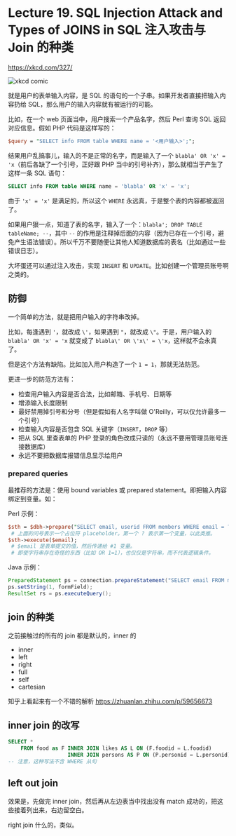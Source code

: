 # Lecture 19. SQL Injection Attack and Types of JOINS in SQL 注入攻击与 Join 的种类

https://xkcd.com/327/

![xkcd comic](https://s2.loli.net/2023/03/29/Qh6cVDps8kbBoHX.png)

就是用户的表单输入内容，是 SQL 的语句的一个子串。如果开发者直接把输入内容扔给 SQL，那么用户的输入内容就有被运行的可能。

比如，在一个 web 页面当中，用户搜索一个产品名字，然后 Perl 查询 SQL 返回对应信息。假如 PHP 代码是这样写的：

```perl
$query = "SELECT info FROM table WHERE name = '<用户输入>';";
```

结果用户乱搞事儿，输入的不是正常的名字，而是输入了一个 `blabla' OR 'x' = 'x`（前后各缺了一个引号，正好跟 PHP 当中的引号补齐），那么就相当于产生了这样一条 SQL 语句：

```sql
SELECT info FROM table WHERE name = 'blabla' OR 'x' = 'x';
```

由于 `'x' = 'x'` 是满足的，所以这个 `WHERE` 永远真，于是整个表的内容都被返回了。

如果用户狠一点，知道了表的名字，输入了一个：`blabla'; DROP TABLE tableName; --`，其中 `--` 的作用是注释掉后面的内容（因为已存在一个引号，避免产生语法错误）。所以千万不要随便让其他人知道数据库的表名（比如通过一些错误日志）。

大坏蛋还可以通过注入攻击，实现 `INSERT` 和 `UPDATE`。比如创建一个管理员账号啊之类的。

## 防御

一个简单的方法，就是把用户输入的字符串改掉。

比如，每逢遇到 `'`，就改成 `\'`，如果遇到 `"`，就改成 `\"`。于是，用户输入的 `blabla' OR 'x' = 'x` 就变成了 `blabla\' OR \'x\' = \'x`，这样就不会永真了。

但是这个方法有缺陷。比如加入用户构造了一个 `1 = 1`，那就无法防范。

更进一步的防范方法有：

*   检查用户输入内容是否合法，比如邮箱、手机号、日期等
*   增添输入长度限制
*   最好禁用掉引号和分号（但是假如有人名字叫做 O'Reilly，可以仅允许最多一个引号）
*   检查输入内容是否包含 SQL 关键字（`INSERT`，`DROP` 等）
*   把从 SQL 里查表单的 PHP 登录的角色改成只读的（永远不要用管理员账号连接数据库）
*   永远不要把数据库报错信息显示给用户

### prepared queries

最推荐的方法是：使用 bound variables 或 prepared statement。即把输入内容绑定到变量。如：

Perl 示例：

```perl
$sth = $dbh->prepare("SELECT email, userid FROM members WHERE email = ?;");
 # 上面的问号表示一个占位符 placeholder。第一个 ? 表示第一个变量，以此类推。
$sth->execute($email);
 # $email 是表单提交的值，然后传递给 #1 变量。
 # 即使字符串存在奇怪的东西（比如 OR 1=1），也仅仅是字符串，而不代表逻辑条件。
```

Java 示例：

```java
PreparedStatement ps = connection.prepareStatement("SELECT email FROM member WHERE name = ?");
ps.setString(1, formField);
ResultSet rs = ps.executeQuery();
```

## join 的种类

之前接触过的所有的 join 都是默认的，inner 的

*   inner
*   left
*   right
*   full
*   self
*   cartesian

知乎上看起来有一个不错的解析 https://zhuanlan.zhihu.com/p/59656673

## inner join 的改写

```sql
SELECT *
    FROM food as F INNER JOIN likes AS L ON (F.foodid = L.foodid)
                   INNER JOIN persons AS P ON (P.personid = L.personid);
-- 注意，这种写法不含 WHERE 从句
```

## left out join

效果是，先做完 inner join，然后再从左边表当中找出没有 match 成功的，把这些接着列出来，右边留空白。

right join 什么的，类似。
